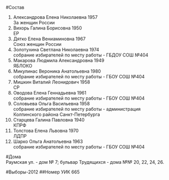 #Состав
1. Александрова Елена Николаевна 1957   
    За женщин России
2. Вихорь Галина Борисовна 1950   
    ЕР
3. Дятко Елена Вениаминовна 1967   
    Союз женщин России
4. Золотухина Светлана Николаевна 1974   
    собрание избирателей по месту работы - ГБДОУ СОШ №404
5. Макарова Людмила Александровна 1949   
    ЯБЛОКО
6. Микулинас Вероника Анатольевна 1980   
    собрание избирателей по месту работы - ГБОУ СОШ №404
7. Мишкин Виталий Леонидович 1958   
    СР
8. Оводова Елена Геннадьевна 1961   
    собрание избирателей по месту работы - ГБОУ СОШ №404
9. Соловьева Ольга Васильевна 1958   
    собрание избирателей по месту работы - администрация Колпинского района Санкт-Петербурга
10. Старцева Галина Павловна 1940   
    КПРФ
11. Толстова Елена Львовна 1970   
    ЛДПР
12. Шарко Ольга Анатольевна 1963   
    собрание избирателей по месту работы - ГБОУ СОШ №404

#Дома  
Раумская ул. - дом № 7; бульвар Трудящихся - дома №№ 20, 22, 24, 26.

#Выборы-2012
##Номер УИК
665
